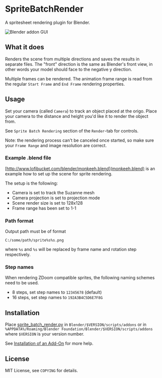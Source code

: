 SpriteBatchRender
=================

A spritesheet rendering plugin for Blender.

![Blender addon GUI](http://i.imgur.com/mTThmPK.png)

## What it does

Renders the scene from multiple directions and saves the results in separate files.
The "front" direction is the same as Blender's front view, in other words your model
should face to the negative y direction.

Multiple frames can be rendered. The animation frame range is read from the regular
`Start Frame` and `End Frame` rendering properties.

## Usage

Set your camera (called `Camera`) to track an object placed at the origo. 
Place your camera to the distance and height you'd like it to render the object from.

See `Sprite Batch Rendering` section of the `Render`-tab for controls.

Note: the rendering process can't be canceled once started, so make sure your `Frame Range` and image resolution are correct.

### Example .blend file
[http://www.lofibucket.com/blender/monkeeh.blend](monkeeh.blend) is an example how to set up the scene for sprite rendering.

The setup is the following:
* Camera is set to track the Suzanne mesh
* Camera projection is set to projection mode
* Scene render size is set to 128x128
* Frame range has been set to 1-1

### Path format

Output path must be of format

	C:/some/path/sprite%s%s.png

where `%s` and `%s` will be replaced by frame name and rotation step respectively.

### Step names
When rendering ZDoom compatible sprites, the following naming schemes need to be used.

* 8 steps, set step names to `12345678` (default)
* 16 steps, set step names to `192A3B4C5D6E7F8G`

## Installation
Place [sprite_batch_render.py](https://raw.github.com/seece/SpriteBatchRender/master/sprite_batch_render.py) in `Blender/$VERSION/scripts/addons` or in `%APPDATA%/Roaming/Blender Foundation/Blender/$VERSION/scripts/addons` where `$VERSION` is your version number.

See [Installation of an Add-On](http://wiki.blender.org/index.php/Doc:2.6/Manual/Extensions/Python/Add-Ons#Installation_of_an_Add-On) for more help.

## License
MIT License, see `COPYING` for details.


